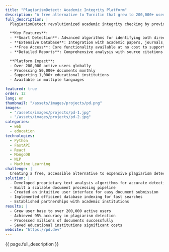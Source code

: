 ```yaml
---
title: "PlagiarismDetect: Academic Integrity Platform"
description: "A free alternative to Turnitin that grew to 200,000+ users worldwide"
full_description: |
  PlagiarismDetect revolutionized academic integrity checking by providing a free, powerful alternative to expensive solutions like Turnitin. The platform combines advanced text analysis algorithms with an extensive document database to deliver accurate plagiarism detection for students, educators, and institutions worldwide.

  **Key Features**:
  - **Smart Detection**: Advanced algorithms for identifying both direct copies and paraphrased content
  - **Extensive Database**: Integration with academic papers, journals, and web content
  - **Free Access**: Core functionality available at no cost to support academic integrity
  - **Detailed Reports**: Comprehensive analysis with source citations and similarity percentages

  **Platform Impact**:
  - Over 200,000 active users globally
  - Processing 50,000+ documents monthly
  - Supporting 1,000+ educational institutions
  - Available in multiple languages

featured: true
order: 12
lang: en
thumbnail: "/assets/images/projects/pd.png"
images:
  - "/assets/images/projects/pd-1.jpg"
  - "/assets/images/projects/pd-2.jpg"
categories:
  - web
  - education
technologies:
  - Python
  - FastAPI
  - React
  - MongoDB
  - NLP
  - Machine Learning
challenge: |
  Creating a free, accessible alternative to expensive plagiarism detection tools while maintaining high accuracy and processing large volumes of documents. Key challenges included building an extensive database, developing efficient text analysis algorithms, and scaling the infrastructure to support rapid user growth.
solution: |
  - Developed proprietary text analysis algorithms for accurate detection
  - Built a scalable document processing pipeline
  - Created an intuitive user interface for easy document submission
  - Implemented efficient database indexing for fast searches
  - Established partnerships with academic institutions
results: |
  - Grew user base to over 200,000 active users
  - Achieved 95% accuracy in plagiarism detection
  - Processed millions of documents successfully
  - Saved educational institutions significant costs
website: "https://pd.dev"
---
```


{{ page.full_description }} 